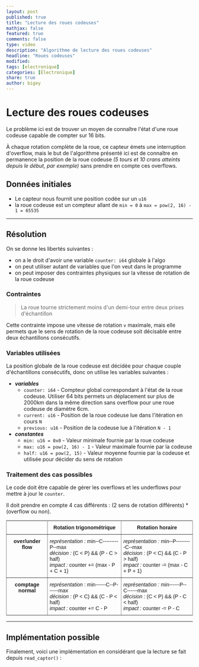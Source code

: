 ```yaml
---
layout: post
published: true
title: "Lecture des roues codeuses"
mathjax: false
featured: true
comments: false
type: video
description: "Algorithme de lecture des roues codeuses"
headline: "Roues codeuses"
modified:
tags: [electronique]
categories: [Électronique]
share: true
author: bigey
---
```


# Lecture des roues codeuses

Le problème ici est de trouver un moyen de connaître l'état d'une roue codeuse capable de compter sur 16 bits.

À chaque rotation complète de la roue, ce capteur émets une interruption d'overflow, mais le but de l'algorithme présenté ici est de connaître en permanence la position de la roue codeuse *(5 tours et 10 crans atteints depuis le début, par exemple)* sans prendre en compte ces overflows.

## Données initiales

* Le capteur nous fournit une position codée sur un `u16`
* la roue codeuse est un compteur allant de `min = 0` à `max = pow(2, 16) - 1 = 65535`

---

## Résolution

On se donne les libertés suivantes :

* on a le droit d'avoir une variable `counter: i64` globale à l'algo
* on peut utiliser autant de variables que l'on veut dans le programme
* on peut imposer des contraintes physiques sur la vitesse de rotation de la roue codeuse

### Contraintes

> La roue tourne strictement moins d'un demi-tour entre deux prises d'échantillon

Cette contrainte impose une vitesse de rotation `v` maximale, mais elle permets que le sens de rotation de la roue codeuse soit décisable entre deux échantillons consécutifs.

### Variables utilisées

La position globale de la roue codeuse est décidée pour chaque couple d'échantillons consécutifs, donc on utilise les variables suivantes :

* ***variables***
	* `counter: i64` - Compteur global correspondant à l'état de la roue codeuse. Utiliser 64 bits permets un déplacement sur plus de 2000km dans la même direction sans overflow pour une roue codeuse de diamètre 6cm.
	* `current: u16` - Position de la roue codeuse lue dans l'itération en cours `N`
	* `previous: u16` - Position de la codeuse lue à l'itération `N - 1`
* ***constantes***
	* `min: u16 = 0x0` - Valeur minimale fournie par la roue codeuse
	* `max: u16 = pow(2, 16) - 1` - Valeur maximale fournie par la codeuse
	* `half: u16 = pow(2, 15)` - Valeur moyenne fournie par la codeuse et utilisée pour décider du sens de rotation

### Traitement des cas possibles

Le code doit être capable de gérer les overflows et les underflows pour mettre à jour le `counter`.

Il doit prendre en compte 4 cas différents : (2 sens de rotation différents) * (overflow ou non).

<style type="text/css">
.tg  {border-collapse:collapse;border-spacing:0;margin-left: auto;
margin-right: auto;}
.tg td{font-family:Arial, sans-serif;font-size:14px;padding:10px 5px;border-style:solid;border-width:1px;overflow:hidden;word-break:normal;border-color:black;}
.tg th{font-family:Arial, sans-serif;font-size:14px;font-weight:normal;padding:10px 5px;border-style:solid;border-width:1px;overflow:hidden;word-break:normal;border-color:black;}
.tg .tg-c3ow{border-color:inherit;text-align:center;vertical-align:top}
.tg .tg-7btt{font-weight:bold;border-color:inherit;text-align:center;vertical-align:top}
.tg .tg-0pky{border-color:inherit;text-align:left;vertical-align:top}
</style>
<table class="tg">
  <tr>
    <th class="tg-c3ow"></th>
    <th class="tg-7btt">Rotation trigonométrique</th>
    <th class="tg-7btt">Rotation horaire</th>
  </tr>
  <tr>
    <td class="tg-7btt">over/under flow</td>
    <td class="tg-0pky"><span style="font-style:italic">représentation :</span> min--C---------P--max<br><span style="font-style:italic">décision :</span> (C &lt; P) &amp;&amp; (P - C &gt; half)<br><span style="font-style:italic">impact :</span> counter += (max - P + C + 1)</td>
    <td class="tg-0pky"><span style="font-style:italic">représentation : </span>min--P---------C--max<br><span style="font-style:italic">décision : </span>(P &lt; C) &amp;&amp; (C - P &gt; half)<br><span style="font-style:italic">impact : </span>counter -= (max - C + P + 1)</td>
  </tr>
  <tr>
    <td class="tg-7btt">comptage normal</td>
    <td class="tg-0pky"><span style="font-style:italic">représentation : </span>min------C--P------max<br><span style="font-style:italic">décision : </span>(P &lt; C) &amp;&amp; (C - P &lt; half)<br><span style="font-style:italic">impact : </span>counter += C - P</td>
    <td class="tg-0pky"><span style="font-style:italic">représentation :</span> min------P--C------max<br><span style="font-style:italic">décision : </span>(C &lt; P) &amp;&amp; (P - C &lt; half)<br><span style="font-style:italic">impact : </span>counter -= P - C</td>
  </tr>
</table>

---

## Implémentation possible

Finalement, voici une implémentation en considérant que la lecture se fait depuis `read_captor()` :

<script src="https://gist.github.com/Terae/29b0d55fcd01ac1ea1a79900562421ea.js"></script>
